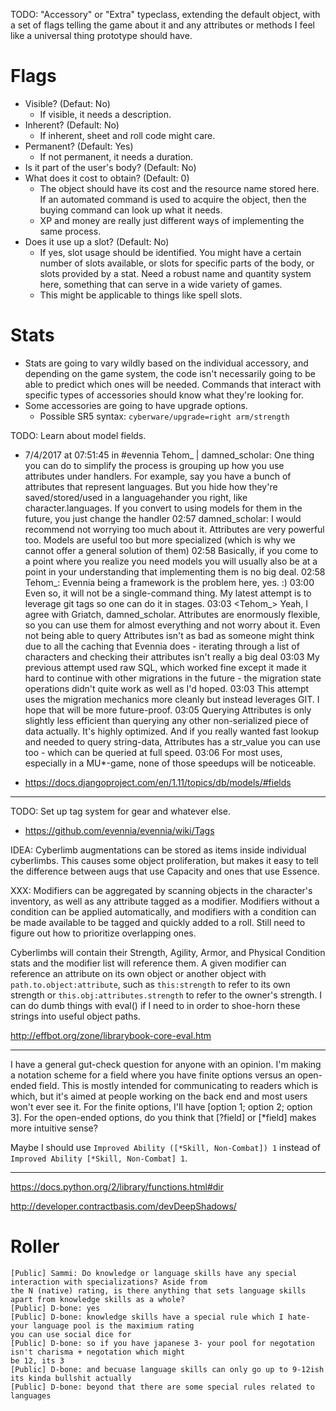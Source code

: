TODO: "Accessory" or "Extra" typeclass, extending the default object, with a set of flags telling the game about it and any attributes or methods I feel like a universal thing prototype should have.

# Flags
* Visible? (Defaut: No)
  * If visible, it needs a description.
* Inherent? (Default: No)
  * If inherent, sheet and roll code might care.
* Permanent? (Default: Yes)
  * If not permanent, it needs a duration.
* Is it part of the user's body? (Default: No)
* What does it cost to obtain? (Default: 0)
  * The object should have its cost and the resource name stored here. If an automated command is used to acquire the object, then the buying command can look up what it needs.
  * XP and money are really just different ways of implementing the same process.
* Does it use up a slot? (Default: No)
  * If yes, slot usage should be identified. You might have a certain number of slots available, or slots for specific parts of the body, or slots provided by a stat. Need a robust name and quantity system here, something that can serve in a wide variety of games.
  * This might be applicable to things like spell slots.

# Stats
* Stats are going to vary wildly based on the individual accessory, and depending on the game system, the code isn't necessarily going to be able to predict which ones will be needed. Commands that interact with specific types of accessories should know what they're looking for.
* Some accessories are going to have upgrade options.
  * Possible SR5 syntax: `cyberware/upgrade=right arm/strength`

TODO: Learn about model fields.
* 7/4/2017 at 07:51:45 in #evennia
  Tehom_ | damned_scholar: One thing you can do to simplify the process is grouping up how you use attributes under handlers. For example, say you have a bunch of attributes that represent languages. But you hide how they're saved/stored/used in a languagehander you right, like character.languages. If you convert to using models for them in the future, you just change the handler
02:57	<Griatch>	damned_scholar: I would recommend not worrying too much about it. Attributes are very powerful too. Models are useful too but more specialized (which is why we cannot offer a general solution of them)
02:58	<Griatch>	Basically, if you come to a point where you realize you need models you will usually also be at a point in your understanding that implementing them is no big deal.
02:58	<Griatch>	Tehom_: Evennia being a framework is the problem here, yes. :)
03:00	<Griatch>	Even so, it will not be a single-command thing. My latest attempt is to leverage git tags so one can do it in stages.
03:03	<Tehom_>	Yeah, I agree with Griatch, damned_scholar. Attributes are enormously flexible, so you can use them for almost everything and not worry about it. Even not being able to query Attributes isn't as bad as someone might think due to all the caching that Evennia does - iterating through a list of characters and checking their attributes isn't really a big deal
03:03	<Griatch>	My previous attempt used raw SQL, which worked fine except it made it hard to continue with other migrations in the future - the migration state operations didn't quite work as well as I'd hoped.
03:03	<Griatch>	This attempt uses the migration mechanics more cleanly but instead leverages GIT. I hope that will be more future-proof.
03:05	<Griatch>	Querying Attributes is only slightly less efficient than querying any other non-serialized piece of data actually. It's highly optimized. And if you really wanted fast lookup and needed to query string-data, Attributes has a str_value you can use too - which can be queried at full speed.
03:06	<Griatch>	For most uses, especially in a MU*-game, none of those speedups will be noticeable.

* https://docs.djangoproject.com/en/1.11/topics/db/models/#fields

----
TODO: Set up tag system for gear and whatever else.
* https://github.com/evennia/evennia/wiki/Tags

IDEA: Cyberlimb augmentations can be stored as items inside individual cyberlimbs. This causes some object proliferation, but makes it easy to tell the difference between augs that use Capacity and ones that use Essence.

XXX: Modifiers can be aggregated by scanning objects in the character's inventory, as well as any attribute tagged as a modifier. Modifiers without a condition can be applied automatically, and modifiers with a condition can be made available to be tagged and quickly added to a roll. Still need to figure out how to prioritize overlapping ones.

Cyberlimbs will contain their Strength, Agility, Armor, and Physical Condition stats and the modifier list will reference them. A given modifier can reference an attribute on its own object or another object with `path.to.object:attribute`, such as `this:strength` to refer to its own strength or `this.obj:attributes.strength` to refer to the owner's strength. I can do dumb things with eval() if I need to in order to shoe-horn these strings into useful object paths.

http://effbot.org/zone/librarybook-core-eval.htm

----
I have a general gut-check question for anyone with an opinion. I'm making a notation scheme for a field where you have finite options versus an open-ended field. This is mostly intended for communicating to readers which is which, but it's aimed at people working on the back end and most users won't ever see it. For the finite options, I'll have [option 1; option 2; option 3]. For the open-ended options, do you think that [?field] or [*field] makes more intuitive sense?

Maybe I should use `Improved Ability ([*Skill, Non-Combat]) 1` instead of `Improved Ability [*Skill, Non-Combat] 1`.

----
https://docs.python.org/2/library/functions.html#dir

http://developer.contractbasis.com/devDeepShadows/

# Roller
```
[Public] Sammi: Do knowledge or language skills have any special interaction with specializations? Aside from
the N (native) rating, is there anything that sets language skills apart from knowledge skills as a whole?
[Public] D-bone: yes
[Public] D-bone: knowledge skills have a special rule which I hate- your language pool is the maximium rating
you can use social dice for
[Public] D-bone: so if you have japanese 3- your pool for negotation isn't charisma + negotation which might
be 12, its 3
[Public] D-bone: and becuase language skills can only go up to 9-12ish its kinda bullshit actually
[Public] D-bone: beyond that there are some special rules related to languages
```
